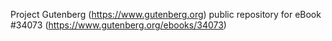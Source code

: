 Project Gutenberg (https://www.gutenberg.org) public repository for eBook #34073 (https://www.gutenberg.org/ebooks/34073)
